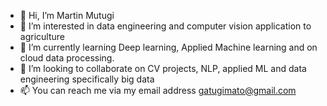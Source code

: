 - 👋 Hi, I’m Martin Mutugi
- 👀 I’m interested in data engineering and computer vision application to agriculture
- 🌱 I’m currently learning Deep learning, Applied Machine learning and on cloud data processing.
- 💞️ I’m looking to collaborate on CV projects, NLP, applied ML and data engineering specifically big data
- 📫 You can reach me via my email address gatugimato@gmail.com

<!---
kamzmaseno/kamzmaseno is a ✨ special ✨ repository because its `README.md` (this file) appears on your GitHub profile.
You can click the Preview link to take a look at your changes.
--->
